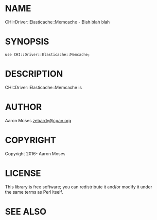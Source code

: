 # NAME

CHI::Driver::Elasticache::Memcache - Blah blah blah

# SYNOPSIS

    use CHI::Driver::Elasticache::Memcache;

# DESCRIPTION

CHI::Driver::Elasticache::Memcache is

# AUTHOR

Aaron Moses <zebardy@cpan.org>

# COPYRIGHT

Copyright 2016- Aaron Moses

# LICENSE

This library is free software; you can redistribute it and/or modify
it under the same terms as Perl itself.

# SEE ALSO
